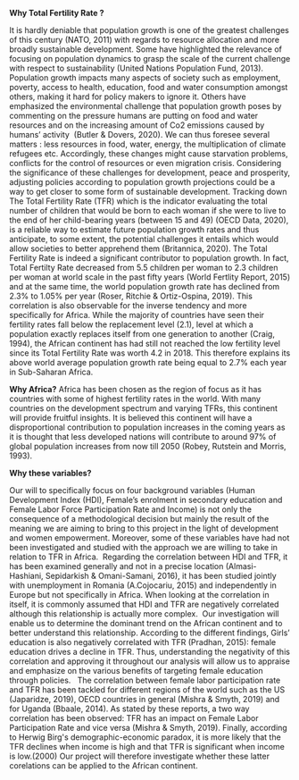 **Why Total Fertility Rate ?**

It is hardly deniable that population growth is one of the greatest challenges of this century (NATO, 2011) with regards to resource allocation and more broadly sustainable development. 
Some have highlighted the relevance of focusing on population dynamics to grasp the scale of the current challenge with respect to sustainability (United Nations Population Fund, 2013). 
Population growth impacts many aspects of society such as employment, poverty, access to health, education, food and water consumption amongst others, making it hard for policy makers to ignore it. 
Others have emphasized the environmental challenge that population growth poses by commenting on the pressure humans are putting on food and water resources and on the increasing amount of Co2 emissions caused by humans’ activity  (Butler & Dovers, 2020). 
We can thus foresee several matters : less resources in food, water, energy, the multiplication of climate refugees etc. Accordingly, these changes might cause starvation problems, conflicts for the control of resources or even migration crisis. 
Considering the significance of these challenges for development, peace and prosperity, adjusting policies according to population growth projections could be a way to get closer to some form of sustainable development. 
Tracking down The Total Fertility Rate (TFR) which is the indicator evaluating the total number of children that would be born to each woman if she were to live to the end of her child-bearing years (between 15 and 49) (OECD Data, 2020), is a reliable way to estimate future population growth rates and thus anticipate, to some extent, the potential challenges it entails which would allow societies to better apprehend them (Britannica, 2020). The Total Fertility Rate is indeed a significant contributor to population growth. In fact, Total Fertilty Rate decreased from 5.5 children per woman to 2.3 children per woman at world scale in the past fifty years (World Fertlity Report, 2015) and at the same time, the world population growth rate has declined from 2.3% to 1.05% per year (Roser, Ritchie & Ortiz-Ospina, 2019). This correlation is also observable for the inverse tendency and more specifically for Africa. While the majority of countries have seen their fertility rates fall below the replacement level (2.1), level at which a population exactly replaces itself from one generation to another (Craig, 1994), the African continent has had still not reached the low fertility level since its Total Fertility Rate was worth 4.2 in 2018. This therefore explains its above world average population growth rate being equal to 2.7% each year in Sub-Saharan Africa. 

**Why Africa?**
Africa has been chosen as the region of focus as it has countries with some of highest fertility rates in the world. With many countries on the development spectrum and varying TFRs, this continent will provide fruitful insights. It is believed this continent will have a disproportional contribution to population increases in the coming years as it is thought that less developed nations will contribute to around 97% of global population increases from now till 2050 (Robey, Rutstein and Morris, 1993). 

**Why these variables?**

Our will to specifically focus on four background variables (Human Development Index (HDI), Female’s enrolment in secondary education and Female Labor Force Participation Rate and Income) is not only the consequence of a methodological decision but mainly the result of the meaning we are aiming to bring to this project in the light of development and women empowerment. 
Moreover, some of these variables have had not been investigated and studied with the approach we are willing to take in relation to TFR in Africa. 
Regarding the correlation between HDI and TFR, it has been examined generally and not in a precise location (Almasi-Hashiani, Sepidarkish & Omani-Samani, 2016), it has been studied jointly with unemployment in Romania (A.Cojocariu, 2015) and independently in Europe but not specifically in Africa. 
When looking at the correlation in itself, it is commonly assumed that HDI and TFR are negatively correlated although this relationship is actually more complex. 
Our investigation will enable us to determine the dominant trend on the African continent and to better understand this relationship. 
According to the different findings, Girls’ education is also negatively correlated with TFR (Pradhan, 2015): female education drives a decline in TFR.
Thus, understanding the negativity of this correlation and approving it throughout our analysis will allow us to appraise and emphasize on the various benefits of targeting female education through policies.  
The correlation between female labor participation rate and TFR has been tackled for different regions of the world such as the US (Japaridze, 2019), OECD countries in general (Mishra & Smyth, 2019) and for Uganda (Bbaale, 2014). 
As stated by these reports, a two way correlation has been observed: TFR has an impact on Female Labor Participation Rate and vice versa (Mishra & Smyth, 2019). Finally, according to Herwig Birg's demographic-economic paradox, it is more likely that the TFR declines when income is high and that TFR is significant when income is low.(2000) 
Our project will therefore investigate whether these latter corelations can be applied to the African continent.  
